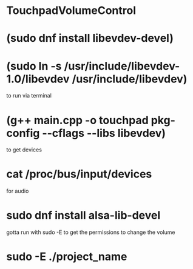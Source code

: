 # TouchpadVolumeControl

# (sudo dnf install libevdev-devel)
# (sudo ln -s /usr/include/libevdev-1.0/libevdev /usr/include/libevdev)

to run via terminal
# (g++ main.cpp -o touchpad pkg-config --cflags --libs libevdev)

to get devices
# cat /proc/bus/input/devices

for audio
# sudo dnf install alsa-lib-devel

gotta run with sudo -E to get the permissions to change the volume
# sudo -E ./project_name